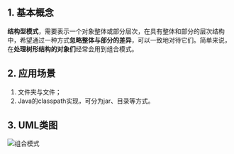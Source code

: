 ## 1. 基本概念

**结构型模式**，需要表示一个对象整体或部分层次，在具有整体和部分的层次结构中，希望通过一种方式**忽略整体与部分的差异**，可以一致地对待它们。简单来说，在**处理树形结构的对象们**经常会用到组合模式。



## 2. 应用场景

1. 文件夹与文件；
2. Java的classpath实现，可分为jar、目录等方式。



## 3. UML类图

![组合模式](https://tva1.sinaimg.cn/large/008i3skNly1guw8b5b5qaj60zk0l80vc02.jpg)